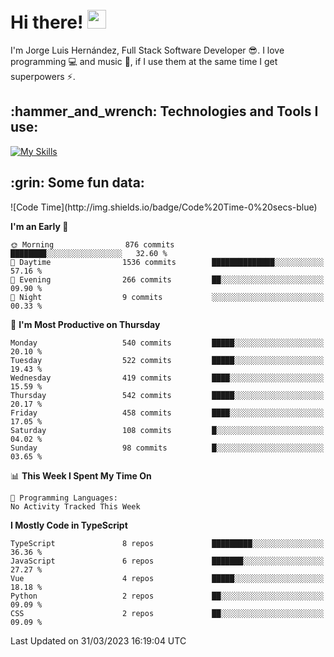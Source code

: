 <h1 align="left">
 <abc>
  <br>Hi there! <img src="https://user-images.githubusercontent.com/42378118/110234147-e3259600-7f4e-11eb-95be-0c4047144dea.gif" width="30"><br>
 </abc>
</h1>

I'm Jorge Luis Hernández, Full Stack Software Developer :sunglasses:. I love programming :computer: and music :musical_score:, if I use them at the same time I get superpowers :zap:. 


<h2 align="left">:hammer_and_wrench: Technologies and Tools I use:</h2>

[![My Skills](https://skillicons.dev/icons?i=js,ts,html,css,py,vue,react,next,nest,postgres,mysql)](https://skillicons.dev)

<h2 align="left">:grin: Some fun data:</h2>
<!--START_SECTION:waka-->
![Code Time](http://img.shields.io/badge/Code%20Time-0%20secs-blue)

**I'm an Early 🐤** 

```text
🌞 Morning                876 commits         ████████░░░░░░░░░░░░░░░░░   32.60 % 
🌆 Daytime                1536 commits        ██████████████░░░░░░░░░░░   57.16 % 
🌃 Evening                266 commits         ██░░░░░░░░░░░░░░░░░░░░░░░   09.90 % 
🌙 Night                  9 commits           ░░░░░░░░░░░░░░░░░░░░░░░░░   00.33 % 
```
📅 **I'm Most Productive on Thursday** 

```text
Monday                   540 commits         █████░░░░░░░░░░░░░░░░░░░░   20.10 % 
Tuesday                  522 commits         █████░░░░░░░░░░░░░░░░░░░░   19.43 % 
Wednesday                419 commits         ████░░░░░░░░░░░░░░░░░░░░░   15.59 % 
Thursday                 542 commits         █████░░░░░░░░░░░░░░░░░░░░   20.17 % 
Friday                   458 commits         ████░░░░░░░░░░░░░░░░░░░░░   17.05 % 
Saturday                 108 commits         █░░░░░░░░░░░░░░░░░░░░░░░░   04.02 % 
Sunday                   98 commits          █░░░░░░░░░░░░░░░░░░░░░░░░   03.65 % 
```


📊 **This Week I Spent My Time On** 

```text
💬 Programming Languages: 
No Activity Tracked This Week
```

**I Mostly Code in TypeScript** 

```text
TypeScript               8 repos             █████████░░░░░░░░░░░░░░░░   36.36 % 
JavaScript               6 repos             ███████░░░░░░░░░░░░░░░░░░   27.27 % 
Vue                      4 repos             █████░░░░░░░░░░░░░░░░░░░░   18.18 % 
Python                   2 repos             ██░░░░░░░░░░░░░░░░░░░░░░░   09.09 % 
CSS                      2 repos             ██░░░░░░░░░░░░░░░░░░░░░░░   09.09 % 
```




 Last Updated on 31/03/2023 16:19:04 UTC
<!--END_SECTION:waka-->

